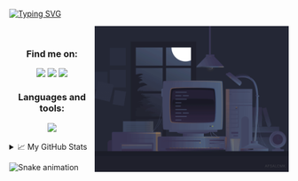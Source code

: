 <!-- <img width=100% src="https://capsule-render.vercel.app/api?type=waving&color=6348a3&height=100&section=header"/> -->
 
<!-- [![Typing SVG](https://readme-typing-svg.herokuapp.com/?color=6348a3&size=35&center=true&vCenter=true&width=1000&lines=Olá!!!+Meu+nome+é+Camila+Feitosa;+:%29)](https://git.io/typing-svg) -->

[![Typing SVG](https://readme-typing-svg.herokuapp.com?font=Poppins&size=30&pause=300&color=7B7CF7FF&center=true&vCenter=true&width=1000&lines=Ol%C3%A1!!!+;Meu+nome+%C3%A9+Camila+Feitosa;Sou+estudante+de+programa%C3%A7%C3%A3o;+:%29)](https://git.io/typing-svg)

<img src="Animation.gif"  width="350px" align="right">
</br>

<h3 align="center">Find me on:</h3>
<div align="center"> 
 <a href="https://instagram.com/camfeitosa" target="_blank"><img src="https://img.shields.io/badge/-Instagram-%23E4405F?style=for-the-badge&logo=instagram&logoColor=white" target="_blank"></a>
 <a href="https://www.linkedin.com/in/camfeitosa" target="_blank"><img src="https://img.shields.io/badge/-LinkedIn-%230077B5?style=for-the-badge&logo=linkedin&logoColor=white" target="_blank"></a>   
 <a href = "mailto:camilafeitosacoutinho@gmail.com"><img src="https://img.shields.io/badge/Gmail-D14836?style=for-the-badge&logo=gmail&logoColor=white" target="_blank"></a> 
</div>



<!-- <p align="center">
  <a href="https://instagram.com/camfeitosa">
    <img src="https://skillicons.dev/icons?i=instagram" />
  </a>
  <a href="https://www.linkedin.com/in/camfeitosa">
    <img src="https://skillicons.dev/icons?i=linkedin" />
  </a>
  <a href="https://instagram.com/camfeitosa">
    <img src="https://skillicons.dev/icons?i=gmail" />
  </a>
</p> -->


<h3 align="center">Languages and tools:</h3>
<p align="center">
  <a href="https://skillicons.dev">
    <img src="https://skillicons.dev/icons?i=html,css,javascript,mysql,php,trello" />
  </a>
</p>

<details>
<summary>📈 My GitHub Stats</summary>
<br>
<p align="center">
<img src="https://github-readme-stats.vercel.app/api?username=camfeitosa&include_all_commits=true&count_private=true&show_icons=true&line_height=20&title_color=7A7ADB&icon_color=2234AE&text_color=D3D3D3&bg_color=0,000000,130F40" alt="camfeitosa's Github Stats">

</details>

![Snake animation](https://github.com/camfeitosa/camfeitosa/blob/output/github-contribution-grid-snake.svg)


<!--
<div align="center">
  <a href="https://github.com/camfeitosa">
  <img height="180em" src="https://github-readme-stats.vercel.app/api/top-langs/?username=camfeitosa&layout=compact&langs_count=7&theme=tokyonight"/>
  <img height="180em" src="https://github-readme-stats.vercel.app/api?username=camfeitosa&show_icons=true&theme=tokyonight&include_all_commits=true&count_private=true"/>
</div>
    -->
  
